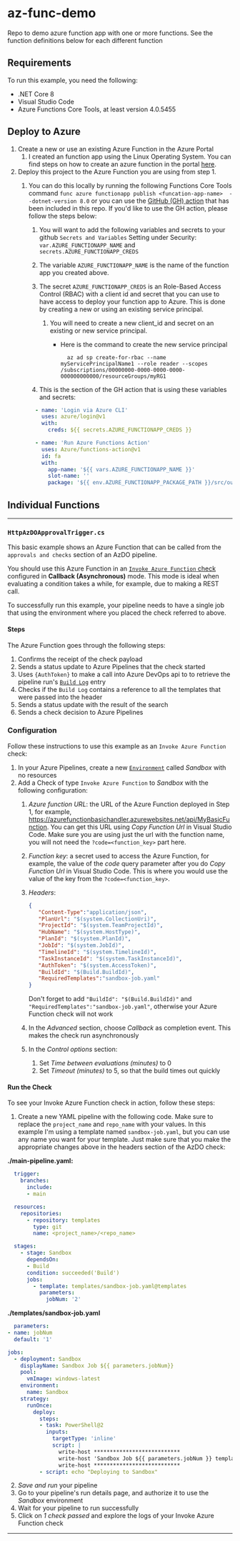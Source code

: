 # az-func-demo

Repo to demo azure function app with one or more functions. See the function definitions below for each different function

## Requirements

To run this example, you need the following:

- .NET Core 8
- Visual Studio Code
- Azure Functions Core Tools, at least version 4.0.5455

## Deploy to Azure

1. Create a new or use an existing Azure Function in the Azure Portal
   1. I created an function app using the Linux Operating System. You can find steps on how to create an azure function in the portal [here](https://learn.microsoft.com/en-us/azure/azure-functions/functions-create-function-app-portal#create-a-function-app).
2. Deploy this project to the Azure Function you are using from step 1.
   1. You can do this locally by running the following Functions Core Tools command `func azure functionapp publish <funcation-app-name>  --dotnet-version 8.0` or you can use the [GitHub (GH) action](.github/workflows/main_brd-testfuncapp.yml) that has been included in this repo.  If you'd like to use the GH action, please follow the steps below:
      1. You will want to add the following variables and secrets to your github `Secrets and Variables` Setting under Security:  `var.AZURE_FUNCTIONAPP_NAME` and `secrets.AZURE_FUNCTIONAPP_CREDS`
      2. The variable `AZURE_FUNCTIONAPP_NAME` is the name of the function app you created above.
      3. The secret `AZURE_FUNCTIONAPP_CREDS` is an Role-Based Access Control (RBAC) with a client id and secret that you can use to have access to deploy your function app to Azure.  This is done by creating a new or using an existing service principal.
         1. You will need to create a new client_id and secret on an existing or new service principal.
            - Here is the command to create the new service principal

              ```# Bash script
                az ad sp create-for-rbac --name myServicePrincipalName1 --role reader --scopes /subscriptions/00000000-0000-0000-0000-000000000000/resourceGroups/myRG1
              ```

      4. This is the section of the GH action that is using these variables and secrets:

      ```yaml
        - name: 'Login via Azure CLI'
          uses: azure/login@v1
          with:
            creds: ${{ secrets.AZURE_FUNCTIONAPP_CREDS }}

        - name: 'Run Azure Functions Action'
          uses: Azure/functions-action@v1
          id: fa
          with:
            app-name: '${{ vars.AZURE_FUNCTIONAPP_NAME }}'
            slot-name: ''
            package: '${{ env.AZURE_FUNCTIONAPP_PACKAGE_PATH }}/src/output'
      ```

## Individual Functions

---

### `HttpAzDOApprovalTrigger.cs`

This basic example shows an Azure Function that can be called from the `approvals and checks` section of an AzDO pipeline.

You should use this Azure Function in an [`Invoke Azure Function` check](https://learn.microsoft.com/azure/devops/pipelines/process/approvals?#invoke-azure-function) configured in **Callback (Asynchronous)** mode. This mode is ideal when evaluating a condition takes a while, for example, due to making a REST call.

To successfully run this example, your pipeline needs to have a single job that using the environment where you placed the check referred to above.

#### Steps

The Azure Function goes through the following steps:

1. Confirms the receipt of the check payload
2. Sends a status update to Azure Pipelines that the check started
3. Uses `{AuthToken}` to make a call into Azure DevOps api to to retrieve the pipeline run's [`Build Log`](https://learn.microsoft.com/en-us/rest/api/azure/devops/build/builds/get-build-log?view=azure-devops-rest-7.1) entry
4. Checks if the `Build Log` contains a reference to all the templates that were passed into the header
5. Sends a status update with the result of the search
6. Sends a check decision to Azure Pipelines

### Configuration

Follow these instructions to use this example as an `Invoke Azure Function` check:

1. In your Azure Pipelines, create a new [`Environment`](https://learn.microsoft.com/azure/devops/pipelines/process/environments) called _Sandbox_ with no resources
2. Add a Check of type `Invoke Azure Function` to _Sandbox_ with the following configuration:
   1. _Azure function URL_: the URL of the Azure Function deployed in Step 1, for example, https://azurefunctionbasichandler.azurewebsites.net/api/MyBasicFunction. You can get this URL using _Copy Function Url_ in Visual Studio Code. Make sure you are using just the url with the function name, you will not need the `?code=<function_key>` part here.
   2. _Function key_: a secret used to access the Azure Function, for example, the value of the _code_ query parameter after you do _Copy Function Url_ in Visual Studio Code. This is where you would use the value of the key from the `?code=<function_key>`.
   3. _Headers_:

        ```json
        {
           "Content-Type":"application/json", 
           "PlanUrl": "$(system.CollectionUri)", 
           "ProjectId": "$(system.TeamProjectId)", 
           "HubName": "$(system.HostType)", 
           "PlanId": "$(system.PlanId)", 
           "JobId": "$(system.JobId)", 
           "TimelineId": "$(system.TimelineId)", 
           "TaskInstanceId": "$(system.TaskInstanceId)", 
           "AuthToken": "$(system.AccessToken)",
           "BuildId": "$(Build.BuildId)",
           "RequiredTemplates":"sandbox-job.yaml"
        }
        ```

        Don't forget to add `"BuildId": "$(Build.BuildId)"` and `"RequiredTemplates":"sandbox-job.yaml"`, otherwise your Azure Function check will not work
   4. In the _Advanced_ section, choose _Callback_ as completion event. This makes the check run asynchronously
   5. In the _Control options_ section: 
      1. Set _Time between evaluations (minutes)_ to 0
      2. Set _Timeout (minutes)_ to 5, so that the build times out quickly

#### Run the Check

To see your Invoke Azure Function check in action, follow these steps:

1. Create a new YAML pipeline with the following code. Make sure to replace the `project_name` and `repo_name` with your values. In this example I'm using a template named `sandbox-job.yaml`, but you can use any name you want for your template.  Just make sure that you make the appropriate changes above in the headers section of the AzDO check:

  **./main-pipeline.yaml:**

  ```yml
    trigger:
      branches:
        include:
        - main

    resources:
      repositories:
        - repository: templates
          type: git
          name: <project_name>/<repo_name>

    stages:
      - stage: Sandbox
        dependsOn:
        - Build
        condition: succeeded('Build')
        jobs:
          - template: templates/sandbox-job.yaml@templates
            parameters:
              jobNum: '2'
  ```

  **./templates/sandbox-job.yaml**

  ```yml
    parameters:
  - name: jobNum
    default: '1'

  jobs:
    - deployment: Sandbox
      displayName: Sandbox Job ${{ parameters.jobNum}}
      pool:
        vmImage: windows-latest
      environment:
        name: Sandbox
      strategy:
        runOnce:
          deploy:
            steps:
            - task: PowerShell@2
              inputs:
                targetType: 'inline'
                script: |
                  write-host ***************************
                  write-host 'Sandbox Job ${{ parameters.jobNum }} template'
                  write-host ***************************
            - script: echo "Deploying to Sandbox"
  ```

2. _Save and run_ your pipeline
3. Go to your pipeline's run details page, and authorize it to use the _Sandbox_ environment
4. Wait for your pipeline to run successfully
5. Click on _1 check passed_ and explore the logs of your Invoke Azure Function check

---
